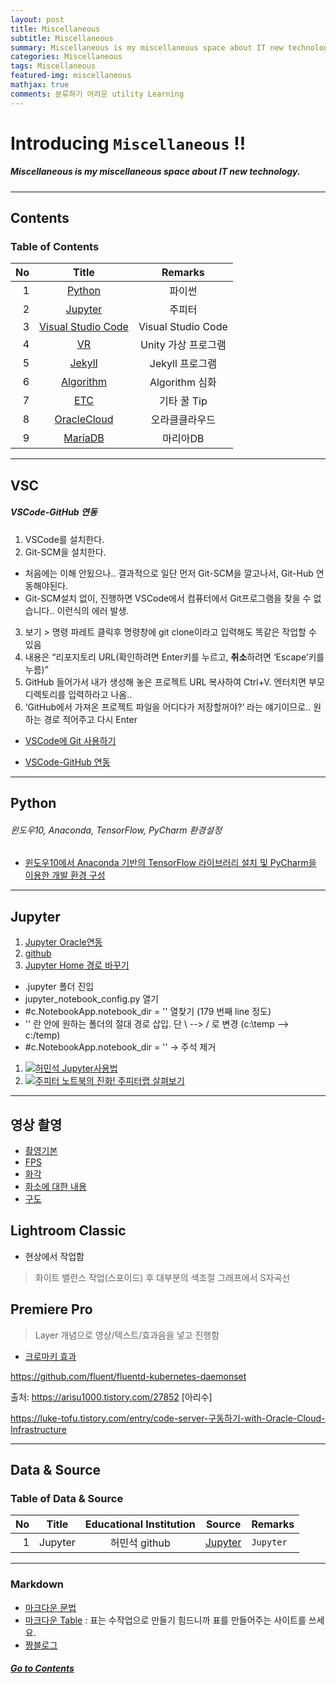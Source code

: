 ```yaml
---
layout: post
title: Miscellaneous
subtitle: Miscellaneous
summary: Miscellaneous is my miscellaneous space about IT new technology. 
categories: Miscellaneous
tags: Miscellaneous
featured-img: miscellaneous
mathjax: true
comments: 분류하기 어려운 utility Learning
---
```


# Introducing `Miscellaneous` !!

##### Miscellaneous is my miscellaneous space about IT new technology.

---

## Contents

### Table of Contents

|   No |                            Title                            |       Remarks       |
| ---: | :---------------------------------------------------------: | :-----------------: |
|    1 |                      [Python](#python)                      |       파이썬        |
|    2 |                     [Jupyter](#jupyter)                     |       주피터        |
|    3 |                 [Visual Studio Code](#vsc)                  | Visual Studio Code  |
|    4 |     [VR](/_pages/Miscellaneous/2018-12-18-KIPFA-VRARMR)     | Unity 가상 프로그램 |
|    5 |      [Jekyll](/_pages/Miscellaneous/2018-12-13-Jekyll)      |   Jekyll 프로그램   |
|    6 |   [Algorithm](/_pages/Miscellaneous/2018-12-15-Algorithm)   |   Algorithm 심화    |
|    7 |         [ETC](/_pages/Miscellaneous/2018-12-15-ETC)         |     기타 꿀 Tip     |
|    8 | [OracleCloud](/_pages/Miscellaneous/2021-11-15-OracleCloud) |   오라클클라우드    |
|    9 |     [MariaDB](/_pages/Miscellaneous/2022-03-09-MariaDB)     |      마리아DB       |

---

## VSC

##### VSCode-GitHub 연동

1. VSCode를 설치한다.
2. Git-SCM을 설치한다.

* 처음에는 이해 안됬으나.. 결과적으로  일단 먼저 Git-SCM을 깔고나서, Git-Hub 연동해야된다.
* Git-SCM설치 없이,  진행하면 VSCode에서 컴퓨터에서 Git프로그램을 찾을 수 없습니다.. 이런식의 에러 발생.

3. 보기 > 명령 파레트 클릭후 명령창에 git clone이라고 입력해도 똑같은 작업할 수 있음
4. 내용은 “리포지토리 URL(확인하려면 Enter키를 누르고, **취소**하려면 ‘Escape’키를 누름)”
5. GitHub 들어가서 내가 생성해 놓은 프로젝트 URL 복사하여 Ctrl+V.
엔터치면 부모디렉토리를 입력하라고 나옴..
6. ‘GitHub에서 가져온 프로젝트 파일을 어디다가 저장할꺼야?’ 라는 얘기이므로.. 원하는 경로 적어주고 다시 Enter

* [VSCode에 Git 사용하기](http://ccambo.gitlab.io/2017/07/09/VSCODE-VSCode%EC%97%90-Git-%EC%82%AC%EC%9A%A9%ED%95%98%EA%B8%B0/)

* [VSCode-GitHub 연동](http://www.ruokit.com/index.php/2017/10/28/vscode-github/)

---

## Python

###### 윈도우10, Anaconda, TensorFlow, PyCharm 환경설정

* [윈도우10에서 Anaconda 기반의 TensorFlow 라이브러리 설치 및 PyCharm을 이용한 개발 환경 구성](http://agiantmind.tistory.com/176)

---

## Jupyter

1. [Jupyter Oracle연동](https://db-blog.web.cern.ch/blog/luca-canali/2016-06-ipythonjupyter-notebooks-oracle)
2. [github](https://github.com/LucaCanali/Miscellaneous/blob/master/Oracle_Jupyter/Oracle_IPython_cx_Oracle_pandas.ipynb)  
3. [Jupyter Home 경로 바꾸기](http://luke77.tistory.com/52)

* .jupyter 폴더 진입
* jupyter_notebook_config.py 열기
* #c.NotebookApp.notebook_dir = '' 열찾기 (179 번째 line 정도)
* '' 란 안에 원하는 폴더의 절대 경로 삽입. 단 \ --> / 로 변경 (c:\temp --> c:/temp)
* #c.NotebookApp.notebook_dir = ''  → 주석 제거
1. [![허민석 Jupyter사용법](http://img.youtube.com/vi/SLPo0o_HArs/0.jpg)](https://youtu.be/SLPo0o_HArs) 
2. [![주피터 노트북의 진화! 주피터랩 살펴보기](http://img.youtube.com/vi/70sRgL42c1w/0.jpg)](https://youtu.be/70sRgL42c1w)

---



## 영상 촬영

* [촬영기본](https://youtu.be/CD0pRAx0LHc)
* [FPS](https://youtu.be/cBvZJRwLvfI)
* [화각](https://youtu.be/jiqphhL4RlE)
* [화소에 대한 내용](https://youtu.be/NTyfr5iLrTE)
* [구도](https://youtu.be/6PvPFdrk6Cg)

## Lightroom Classic

* 현상에서 작업함
  
> 화이트 밸런스 작업(스포이드) 후 대부분의 색조절
> 그래프에서 S자곡선

## Premiere Pro

> Layer 개념으로 영상/텍스트/효과음을 넣고 진행함
 
* [크로마키 효과](https://www.youtube.com/watch?v=B_fNqhiwCJQ)

https://github.com/fluent/fluentd-kubernetes-daemonset 

출처: https://arisu1000.tistory.com/27852 [아리수]


https://luke-tofu.tistory.com/entry/code-server-구동하기-with-Oracle-Cloud-Infrastructure

---

## Data & Source

### Table of Data & Source

|   No |  Title  | Educational Institution |                       Source                       | Remarks   |
| ---: | :-----: | :---------------------: | :------------------------------------------------: | :-------- |
|    1 | Jupyter |      허민석 github      | [Jupyter](/_pages/Miscellaneous/src/Jupyter.ipynb) | `Jupyter` |

---

### Markdown

* [마크다운 문법](https://eungbean.github.io/2018/06/11/How-to-use-markdown/)
* [마크다운 Table](http://www.tablesgenerator.com/markdown_tables) : 표는 수작업으로 만들기 힘드니까 표를 만들어주는 사이트를 쓰세요.
* [짱블로그](https://zzsza.github.io/category/mlops/)

##### [Go to Contents](#contents)